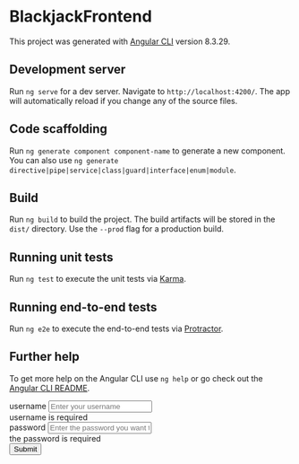 # BlackjackFrontend

This project was generated with [Angular CLI](https://github.com/angular/angular-cli) version 8.3.29.

## Development server

Run `ng serve` for a dev server. Navigate to `http://localhost:4200/`. The app will automatically reload if you change any of the source files.

## Code scaffolding

Run `ng generate component component-name` to generate a new component. You can also use `ng generate directive|pipe|service|class|guard|interface|enum|module`.

## Build

Run `ng build` to build the project. The build artifacts will be stored in the `dist/` directory. Use the `--prod` flag for a production build.

## Running unit tests

Run `ng test` to execute the unit tests via [Karma](https://karma-runner.github.io).

## Running end-to-end tests

Run `ng e2e` to execute the end-to-end tests via [Protractor](http://www.protractortest.org/).

## Further help

To get more help on the Angular CLI use `ng help` or go check out the [Angular CLI README](https://github.com/angular/angular-cli/blob/master/README.md).


<form (ngSubmit)="onSubmit()" #userForm="ngForm">
      <div class="form-group">
        <label for="username">username</label>
        <input type="text" [(ngModel)]="user.username"
               class="form-control"
               id="username"
               name="username"
               placeholder="Enter your username"
               required #username="ngModel">
      </div>
      <div [hidden]="!username.pristine" class="alert alert-danger">username is required</div>
      <div class="form-group">
        <label for="password">password</label>
        <input type="text" [(ngModel)]="user.password"
               class="form-control"
               id="password"
               name="password"
               placeholder="Enter the password you want to use"
               required #password="ngModel">
        <div [hidden]="!password.pristine" class="alert alert-danger">the password is required</div>
      </div>
      <button id="loginButton" type="submit" [disabled]="!userForm.form.valid"
              class="btn btn-info">
        Submit
      </button>
    </form>
